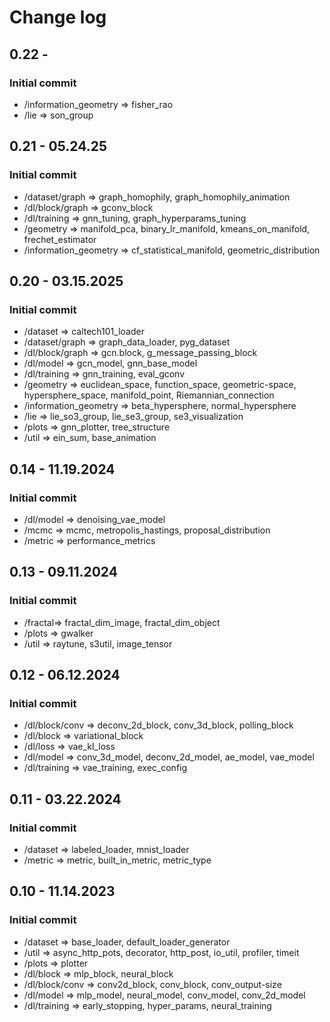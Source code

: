 # Change log 

## 0.22 - 
### Initial commit
- /information_geometry => fisher_rao
- /lie => son_group

## 0.21 - 05.24.25
### Initial commit
- /dataset/graph => graph_homophily, graph_homophily_animation
- /dl/block/graph => gconv_block
- /dl/training => gnn_tuning, graph_hyperparams_tuning
- /geometry => manifold_pca, binary_lr_manifold, kmeans_on_manifold, frechet_estimator
- /information_geometry => cf_statistical_manifold, geometric_distribution   


## 0.20 - 03.15.2025
### Initial commit
- /dataset => caltech101_loader
- /dataset/graph => graph_data_loader, pyg_dataset
- /dl/block/graph => gcn.block, g_message_passing_block
- /dl/model => gcn_model, gnn_base_model
- /dl/training => gnn_training, eval_gconv
- /geometry => euclidean_space, function_space, geometric-space, hypersphere_space, manifold_point, Riemannian_connection
- /information_geometry => beta_hypersphere, normal_hypersphere
- /lie => lie_so3_group, lie_se3_group, se3_visualization   
- /plots => gnn_plotter, tree_structure
- /util => ein_sum, base_animation

## 0.14 - 11.19.2024
### Initial commit
- /dl/model => denoising_vae_model
- /mcmc => mcmc, metropolis_hastings, proposal_distribution
- /metric => performance_metrics


## 0.13   - 09.11.2024
### Initial commit 
- /fractal=> fractal_dim_image, fractal_dim_object
- /plots => gwalker
- /util => raytune, s3util, image_tensor

## 0.12  - 06.12.2024
### Initial commit
- /dl/block/conv => deconv_2d_block, conv_3d_block, polling_block
- /dl/block => variational_block
- /dl/loss => vae_kl_loss
- /dl/model => conv_3d_model, deconv_2d_model, ae_model, vae_model
- /dl/training => vae_training, exec_config

## 0.11  - 03.22.2024
### Initial commit 
- /dataset => labeled_loader, mnist_loader
- /metric => metric, built_in_metric, metric_type

## 0.10 - 11.14.2023
### Initial commit 
- /dataset => base_loader, default_loader_generator
- /util => async_http_pots, decorator, http_post, io_util, profiler, timeit
- /plots => plotter
- /dl/block => mlp_block, neural_block
- /dl/block/conv => conv2d_block, conv_block, conv_output-size
- /dl/model => mlp_model, neural_model, conv_model, conv_2d_model
- /dl/training => early_stopping, hyper_params, neural_training
